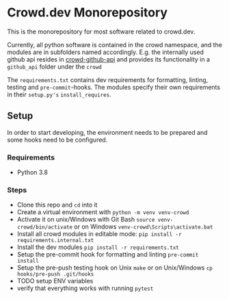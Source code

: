 # Crowd.dev Monorepository

This is the monorepository for most software related to crowd.dev.

Currently, all python software is contained in the crowd namespace, and the modules are in subfolders named accordingly.
E.g. the internally used github api resides in [crowd-github-api](crowd-github-api) and provides its functionality in a
`github_api` folder under the `crowd`

The `requirements.txt` contains dev requirements for formatting, linting, testing and `pre-commit`-hooks.
The modules specify their own requirements in their `setup.py's` `install_requires`.

## Setup

In order to start developing, the environment needs to be prepared and some hooks need to be configured.

### Requirements

- Python 3.8

### Steps

- Clone this repo and `cd` into it
- Create a virtual environment with `python -m venv venv-crowd`
- Activate it on unix/Windows with Git Bash `source venv-crowd/bin/activate` or on Windows `venv-crowd\Scripts\activate.bat`
- Install all crowd modules in editable mode: `pip install -r requirements.internal.txt`
- Install the dev modules `pip install -r requirements.txt`
- Setup the pre-commit hook for formatting and linting `pre-commit install`
- Setup the pre-push testing hook on Unix `make` or on Unix/Windows `cp hooks/pre-push .git/hooks`
- TODO setup ENV variables
- verify that everything works with running `pytest`
